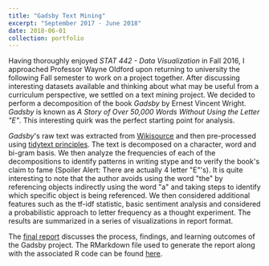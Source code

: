 ```yaml
---
title: "Gadsby Text Mining"
excerpt: "September 2017 - June 2018"
date: 2018-06-01
collection: portfolio
---
```


Having thoroughly enjoyed *STAT 442 - Data Visualization* in Fall 2016, I approached Professor Wayne Oldford upon returning to university the following Fall semester to work on a project together. After discussing interesting datasets available and thinking about what may be useful from a curriculum perspective, we settled on a text mining project. We decided to perform a decomposition of the book *Gadsby* by Ernest Vincent Wright. *Gadsby* is known as *A Story of Over 50,000 Words Without Using the Letter "E"*. This interesting quirk was the perfect starting point for analysis.

*Gadsby*'s raw text was extracted from [Wikisource](https://en.wikisource.org/wiki/Gadsby) and then pre-processed using [tidytext principles](https://www.tidytextmining.com/index.html). The text is decomposed on a character, word and bi-gram basis. We then analyze the frequencies of each of the decompositions to identify patterns in writing stype and to verify the book's claim to fame (Spoiler Alert: There are actually 4 letter "E"'s). It is quite interesting to note that the author avoids using the word "the" by referencing objects indirectly using the word "a" and taking steps to identify which specific object is being referenced. We then considered additional features such as the tf-idf statistic, basic sentiment analysis and considered a probabilistic approach to letter frequency as a thought experiment. The results are summarized in a series of visualizations in report format.

The [final report](https://ameerd.github.io/files/Gadsby_Project.html) discusses the process, findings, and learning outcomes of the Gadsby project. The RMarkdown file used to generate the report along with the associated R code can be found [here](https://github.com/AmeerD/Gadsby).
